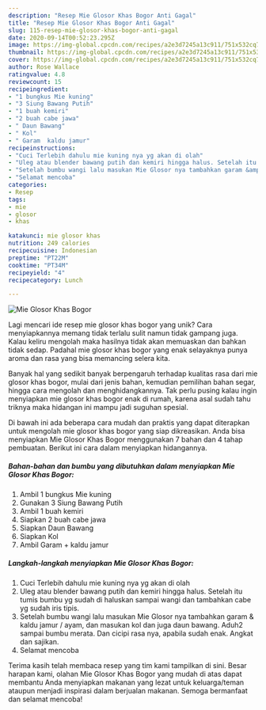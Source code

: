 ```yaml
---
description: "Resep Mie Glosor Khas Bogor Anti Gagal"
title: "Resep Mie Glosor Khas Bogor Anti Gagal"
slug: 115-resep-mie-glosor-khas-bogor-anti-gagal
date: 2020-09-14T00:52:23.295Z
image: https://img-global.cpcdn.com/recipes/a2e3d7245a13c911/751x532cq70/mie-glosor-khas-bogor-foto-resep-utama.jpg
thumbnail: https://img-global.cpcdn.com/recipes/a2e3d7245a13c911/751x532cq70/mie-glosor-khas-bogor-foto-resep-utama.jpg
cover: https://img-global.cpcdn.com/recipes/a2e3d7245a13c911/751x532cq70/mie-glosor-khas-bogor-foto-resep-utama.jpg
author: Rose Wallace
ratingvalue: 4.8
reviewcount: 15
recipeingredient:
- "1 bungkus Mie kuning"
- "3 Siung Bawang Putih"
- "1 buah kemiri"
- "2 buah cabe jawa"
- " Daun Bawang"
- " Kol"
- " Garam  kaldu jamur"
recipeinstructions:
- "Cuci Terlebih dahulu mie kuning nya yg akan di olah"
- "Uleg atau blender bawang putih dan kemiri hingga halus. Setelah itu tumis bumbu yg sudah di haluskan sampai wangi dan tambahkan cabe yg sudah iris tipis."
- "Setelah bumbu wangi lalu masukan Mie Glosor nya tambahkan garam &amp; kaldu jamur / ayam, dan masukan kol dan juga daun bawang. Aduh2 sampai bumbu merata. Dan cicipi rasa nya, apabila sudah enak. Angkat dan sajikan."
- "Selamat mencoba"
categories:
- Resep
tags:
- mie
- glosor
- khas

katakunci: mie glosor khas 
nutrition: 249 calories
recipecuisine: Indonesian
preptime: "PT22M"
cooktime: "PT34M"
recipeyield: "4"
recipecategory: Lunch

---
```



![Mie Glosor Khas Bogor](https://img-global.cpcdn.com/recipes/a2e3d7245a13c911/751x532cq70/mie-glosor-khas-bogor-foto-resep-utama.jpg)

Lagi mencari ide resep mie glosor khas bogor yang unik? Cara menyiapkannya memang tidak terlalu sulit namun tidak gampang juga. Kalau keliru mengolah maka hasilnya tidak akan memuaskan dan bahkan tidak sedap. Padahal mie glosor khas bogor yang enak selayaknya punya aroma dan rasa yang bisa memancing selera kita.

Banyak hal yang sedikit banyak berpengaruh terhadap kualitas rasa dari mie glosor khas bogor, mulai dari jenis bahan, kemudian pemilihan bahan segar, hingga cara mengolah dan menghidangkannya. Tak perlu pusing kalau ingin menyiapkan mie glosor khas bogor enak di rumah, karena asal sudah tahu triknya maka hidangan ini mampu jadi suguhan spesial.




Di bawah ini ada beberapa cara mudah dan praktis yang dapat diterapkan untuk mengolah mie glosor khas bogor yang siap dikreasikan. Anda bisa menyiapkan Mie Glosor Khas Bogor menggunakan 7 bahan dan 4 tahap pembuatan. Berikut ini cara dalam menyiapkan hidangannya.

<!--inarticleads1-->

##### Bahan-bahan dan bumbu yang dibutuhkan dalam menyiapkan Mie Glosor Khas Bogor:

1. Ambil 1 bungkus Mie kuning
1. Gunakan 3 Siung Bawang Putih
1. Ambil 1 buah kemiri
1. Siapkan 2 buah cabe jawa
1. Siapkan  Daun Bawang
1. Siapkan  Kol
1. Ambil  Garam + kaldu jamur




<!--inarticleads2-->

##### Langkah-langkah menyiapkan Mie Glosor Khas Bogor:

1. Cuci Terlebih dahulu mie kuning nya yg akan di olah
1. Uleg atau blender bawang putih dan kemiri hingga halus. Setelah itu tumis bumbu yg sudah di haluskan sampai wangi dan tambahkan cabe yg sudah iris tipis.
1. Setelah bumbu wangi lalu masukan Mie Glosor nya tambahkan garam &amp; kaldu jamur / ayam, dan masukan kol dan juga daun bawang. Aduh2 sampai bumbu merata. Dan cicipi rasa nya, apabila sudah enak. Angkat dan sajikan.
1. Selamat mencoba




Terima kasih telah membaca resep yang tim kami tampilkan di sini. Besar harapan kami, olahan Mie Glosor Khas Bogor yang mudah di atas dapat membantu Anda menyiapkan makanan yang lezat untuk keluarga/teman ataupun menjadi inspirasi dalam berjualan makanan. Semoga bermanfaat dan selamat mencoba!
